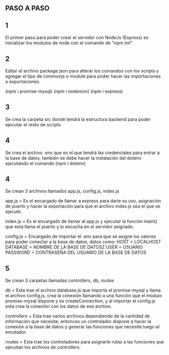 ## PASO A PASO

## 1
El primer paso para poder crear el servidor con NodeJs (Express) es inicializar los modulos de node con el comando de "npm init"

## 2
Editar el archivo package.json para alterar los comandos con los scripts y agregar el tipo de commonjs o module para poder hacer las importaciones o exportaciones.

(npm i promise-mysql)
(npm i nodemon)
(npm i express)

## 3
Se crea la carpeta src donde tendrá la estructura backend para poder ejecutar el resto de scripts

## 4 
Se crea el archivo .env que es el que tendrá las credenciales para entrar a la base de datos, también se debe hacer la instalación del dotenv ejecutando el comando (npm i dotenv)

## 4
Se crean 3 archivos llamados app.js, config.js, index.js

app.js = Es el encargado de llamar a express para darle su uso, asignación de puerto y hacer la exportación para que el archivo index.js sea el que se ejecute.

index.js = Es el encargado de llamar al app.js y ejecutar la función main() que esta llama el puerto y lo escucha en el servidor asignado.

config.js = Encargado de importar el .env para que se asigne los valores para poder conectar a la base de datos, datos como:
HOST = LOCALHOST
DATABASE = NOMBRE DE LA BASE DE DATOSZ
USER = USUARIO
PASSWORD = CONTRASEÑA DEL USUARIO DE LA BASE DE DATOS

## 5
Se crean 3 carpetas llamadas controllers, db, routes

db = Esta trae el archivo database.js que importa el promise-mysql y llama el archivo config.js, crea la conexión llamando a una función que el modulo promise-mysql dispone y es createConnection, y al importar el config.js esta crea la conexión con los datos de ese archivo.

controllers = Esta trae varios archivos dependiendo de la cantidad de información que necesite, entonces un controlador dispone a hacer la conexión a la base de datos y generar las funciones que necesite luego el enrutador.

routes = Esta trae los controladores para asignarle rutas a las funciones que ejecutan los archivos de controllers.
